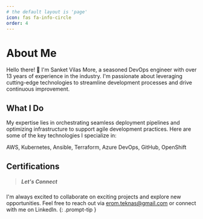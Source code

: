 ```yaml
---
# the default layout is 'page'
icon: fas fa-info-circle
order: 4
---
```

# About Me
Hello there! 👋 I'm Sanket Vilas More, a seasoned DevOps engineer with over 13 years of experience in the industry. I'm passionate about leveraging cutting-edge technologies to streamline development processes and drive continuous improvement.

## What I Do
My expertise lies in orchestrating seamless deployment pipelines and optimizing infrastructure to support agile development practices. Here are some of the key technologies I specialize in:

AWS, Kubernetes, Ansible, Terraform, Azure DevOps, GitHub, OpenShift


## Certifications
<div data-iframe-width="150" data-iframe-height="270" data-share-badge-id="497f884c-36ce-4d9a-a086-2b8a53a18e8f" data-share-badge-host="https://www.credly.com"></div><script type="text/javascript" async src="https://cdn.credly.com/assets/utilities/embed.js"></script>
<div data-iframe-width="150" data-iframe-height="270" data-share-badge-id="d1d59333-bd95-422c-b6a4-cffb1795ea00" data-share-badge-host="https://www.credly.com"></div><script type="text/javascript" async src="https://cdn.credly.com/assets/utilities/embed.js"></script>
<div data-iframe-width="150" data-iframe-height="270" data-share-badge-id="6150a3de-46f3-4724-b874-c009238cc3fb" data-share-badge-host="https://www.credly.com"></div><script type="text/javascript" async src="https://cdn.credly.com/assets/utilities/embed.js"></script>
<div data-iframe-width="150" data-iframe-height="270" data-share-badge-id="7d12b458-e7f6-464a-ba1e-736f7a88b2b4" data-share-badge-host="https://www.credly.com"></div><script type="text/javascript" async src="https://cdn.credly.com/assets/utilities/embed.js"></script>

> ##### Let's Connect
I'm always excited to collaborate on exciting projects and explore new opportunities. Feel free to reach out via erom.teknas@gmail.com or connect with me on LinkedIn.
{: .prompt-tip }
